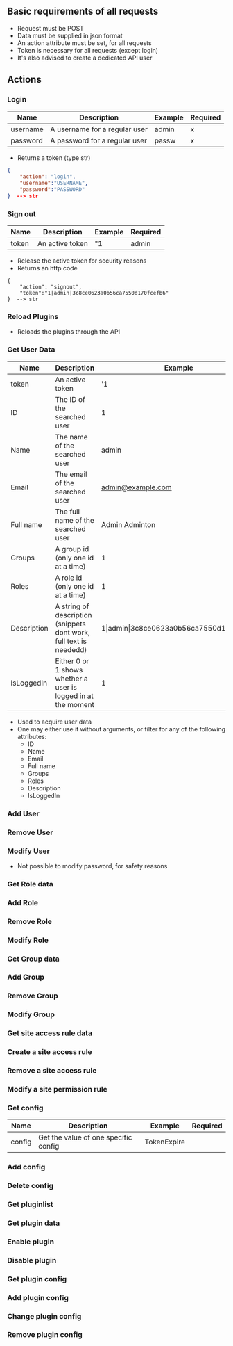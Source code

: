 ## Basic requirements of all requests
- Request must be POST
- Data must be supplied in json format
- An action attribute must be set, for all requests 
- Token is necessary for all requests (except login)
- It's also advised to create a dedicated API user
## Actions

### Login
| Name | Description | Example | Required |
| ---- | ----------- | ------- | -------- |
| username | A username for a regular user | admin | x |
| password | A password for a regular user | passw | x |

- Returns a token (type str)


```json
{  
    "action": "login",  
    "username":"USERNAME",  
    "password":"PASSWORD"  
}  --> str
```

### Sign out
| Name | Description | Example | Required |
| ---- | ----------- | ------- | -------- |
| token | An active token | "1|admin|3c8ce0623a0b56ca7550d170fcefb6" | x |

- Release the active token for security reasons
- Returns an http code

```
{  
    "action": "signout",  
    "token":"1|admin|3c8ce0623a0b56ca7550d170fcefb6"    
}  --> str
```


### Reload Plugins
- Reloads the plugins through the API

### Get User Data
| Name | Description | Example | Required |
| ---- | ----------- | ------- | -------- |
| token | An active token | '1|admin|3c8ce0623a0b56ca7550d170fcefb6' | x |
| ID | The ID of the searched user | 1 |  |
| Name | The name of the searched user | admin |  |
| Email | The email of the searched user | admin@example.com | |
| Full name | The full name of the searched user | Admin Adminton |  |
| Groups | A group id (only one id at a time) | 1 |  |
| Roles | A role id (only one id at a time) | 1 |  |
| Description | A string of description  (snippets dont work, full text is neededd)| 1\|admin\|3c8ce0623a0b56ca7550d170fcefb6 |  |
| IsLoggedIn | Either 0 or 1 shows whether a user is logged in at the moment | 1 |  |

- Used to acquire user data
- One may either use it without arguments, or filter for any of the following attributes:
    - ID
    - Name
    - Email
    - Full name
    - Groups
    - Roles
    - Description
    - IsLoggedIn

### Add User

### Remove User

### Modify User
- Not possible to modify password, for safety reasons

### Get Role data

### Add Role

### Remove Role

### Modify Role

### Get Group data

### Add Group

### Remove Group

### Modify Group

### Get site access rule data

### Create a site access rule

### Remove a site access rule

### Modify a site permission rule

### Get config
| Name | Description | Example | Required |
| ---- | ----------- | ------- | -------- |
| config | Get the value of one specific config | TokenExpire |  |

### Add config

### Delete config

### Get pluginlist

### Get plugin data

### Enable plugin

### Disable plugin

### Get plugin config

### Add plugin config

### Change plugin config

### Remove plugin config
